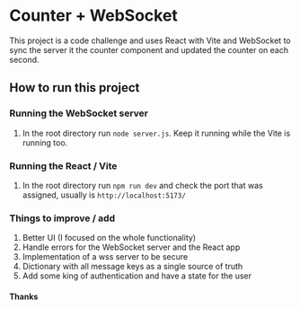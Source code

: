 # Counter + WebSocket
This project is a code challenge and uses React with Vite and WebSocket to sync the server it the counter component and updated the counter on each second.

## How to run this project
### Running the WebSocket server
1. In the root directory run `node server.js`. Keep it running while the Vite is running too.

### Running the React / Vite
1. In the root directory run `npm run dev` and check the port that was assigned, usually is `http://localhost:5173/`

### Things to improve / add
1. Better UI (I focused on the whole functionality)
2. Handle errors for the WebSocket server and the React app
3. Implementation of a wss server to be secure
4. Dictionary with all message keys as a single source of truth
5. Add some king of authentication and have a state for the user


#### Thanks

